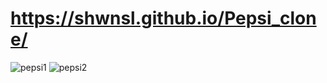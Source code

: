 #  https://shwnsl.github.io/Pepsi_clone/
![pepsi1](https://github.com/user-attachments/assets/eb519c14-4048-4511-92ed-e6355925c42c)
![pepsi2](https://github.com/user-attachments/assets/078a3d5c-7569-422a-a0ed-1791932a4264)

